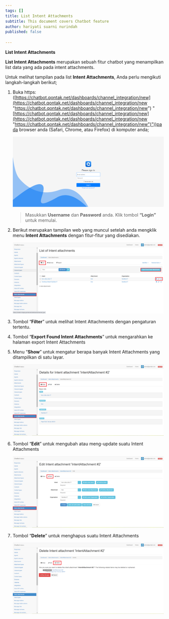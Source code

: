 ```yaml
---
tags: []
title: List Intent Attachments
subtitle: This document covers Chatbot feature
author: hariyati suarni nurindah
published: false

---
```

**List Intent Attachments**

**List Intent Attachments** merupakan sebuah fitur chatbot yang menampilkan list data yang ada pada intent attachments.

Untuk melihat tampilan pada list **Intent Attachments**, Anda perlu mengikuti langkah-langkah berikut;

1. Buka https: ([https://chatbot.qontak.net/dashboards/channel_integration/new](https://chatbot.qontak.net/dashboards/channel_integration/new "https://chatbot.qontak.net/dashboards/channel_integration/new") "[https://chatbot.qontak.net/dashboards/channel_integration/new](https://chatbot.qontak.net/dashboards/channel_integration/new "https://chatbot.qontak.net/dashboards/channel_integration/new")"))pada browser anda (Safari, Chrome, atau Firefox) di komputer anda;

   ![](/uploads/channell.PNG)

   > Masukkan **Username** dan **Password** anda. Klik tombol **“Login”** untuk memulai.
2. Berikut merupakan tampilan web yang muncul setelah anda mengklik menu **Intent Attachments** dengan fitur-fitur yang disediakan.

   ![](/uploads/intent-attachment1.PNG)
3. Tombol “**Filter**” untuk melihat Intent Attachments dengan pengaturan tertentu.
4. Tombol “**Export Found Intent Attachments**” untuk mengarahkan ke halaman export Intent Attachments
5. Menu “**Show**” untuk mengatur berapa banyak Intent Attachments yang ditampilkan di satu layar.

   ![](/uploads/intent-attachment2.PNG)
6. Tombol “**Edit**” untuk mengubah atau meng-update suatu Intent Attachments

   ![](/uploads/intent-attachment3.PNG)
7. Tombol “**Delete**” untuk menghapus suatu Intent Attachments

   ![](/uploads/intent-attachment4.PNG)
